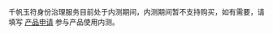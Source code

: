 千帆玉符身份治理服务目前处于内测期间，内测期间暂不支持购买，如有需要，请填写 [产品申请](https://cloud.tencent.com/apply/p/uyb1jpba0mm) 参与产品使用内测。
